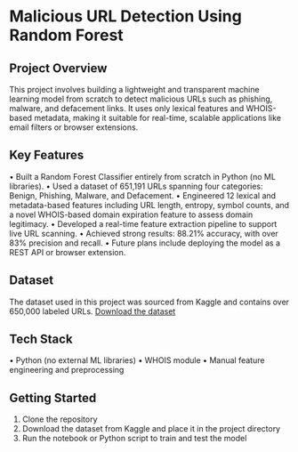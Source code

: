 # Malicious URL Detection Using Random Forest
## Project Overview
This project involves building a lightweight and transparent machine learning model from scratch to detect malicious URLs such as phishing, malware, and defacement links. It uses only lexical features and WHOIS-based metadata, making it suitable for real-time, scalable applications like email filters or browser extensions.

## Key Features
• Built a Random Forest Classifier entirely from scratch in Python (no ML libraries).
• Used a dataset of 651,191 URLs spanning four categories: Benign, Phishing, Malware, and Defacement.
• Engineered 12 lexical and metadata-based features including URL length, entropy, symbol counts, and a novel WHOIS-based domain expiration feature to assess domain legitimacy.
• Developed a real-time feature extraction pipeline to support live URL scanning.
• Achieved strong results: 88.21% accuracy, with over 83% precision and recall.
• Future plans include deploying the model as a REST API or browser extension.

## Dataset
The dataset used in this project was sourced from Kaggle and contains over 650,000 labeled URLs.
<a href="https://www.kaggle.com/datasets/sid321axn/malicious-urls-dataset">Download the dataset</a>

## Tech Stack
• Python (no external ML libraries)
• WHOIS module
• Manual feature engineering and preprocessing

## Getting Started
1. Clone the repository
2. Download the dataset from Kaggle and place it in the project directory
3. Run the notebook or Python script to train and test the model
